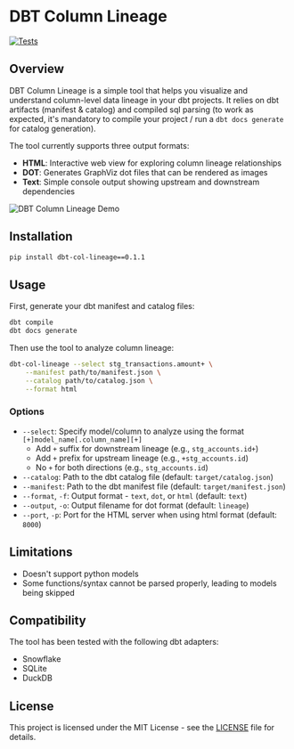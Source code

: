 # DBT Column Lineage

[![Tests](https://github.com/Fszta/dbt-column-lineage/actions/workflows/test.yml/badge.svg)](https://github.com/Fszta/dbt-column-lineage/actions/workflows/test.yml)


## Overview

DBT Column Lineage is a simple tool that helps you visualize and understand column-level data lineage in your dbt projects. It relies on dbt artifacts (manifest & catalog) and compiled sql parsing (to work as expected, it's mandatory to compile your project / run a `dbt docs generate` for catalog generation). 

The tool currently supports three output formats:
- **HTML**: Interactive web view for exploring column lineage relationships
- **DOT**: Generates GraphViz dot files that can be rendered as images
- **Text**: Simple console output showing upstream and downstream dependencies


![DBT Column Lineage Demo](assets/demo_lineage.gif)


## Installation

```bash
pip install dbt-col-lineage==0.1.1
```

## Usage

First, generate your dbt manifest and catalog files:

```bash
dbt compile
dbt docs generate
```

Then use the tool to analyze column lineage:

```bash
dbt-col-lineage --select stg_transactions.amount+ \
    --manifest path/to/manifest.json \
    --catalog path/to/catalog.json \
    --format html
```

### Options

- `--select`: Specify model/column to analyze using the format `[+]model_name[.column_name][+]`
  - Add `+` suffix for downstream lineage (e.g., `stg_accounts.id+`)
  - Add `+` prefix for upstream lineage (e.g., `+stg_accounts.id`)
  - No `+` for both directions (e.g., `stg_accounts.id`)
- `--catalog`: Path to the dbt catalog file (default: `target/catalog.json`)
- `--manifest`: Path to the dbt manifest file (default: `target/manifest.json`)
- `--format`, `-f`: Output format - `text`, `dot`, or `html` (default: `text`)
- `--output`, `-o`: Output filename for dot format (default: `lineage`)
- `--port`, `-p`: Port for the HTML server when using html format (default: `8000`)

## Limitations
- Doesn't support python models
- Some functions/syntax cannot be parsed properly, leading to models being skipped

## Compatibility

The tool has been tested with the following dbt adapters:
- Snowflake
- SQLite
- DuckDB


## License
This project is licensed under the MIT License - see the [LICENSE](LICENSE) file for details.